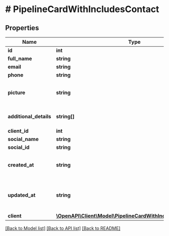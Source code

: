 # # PipelineCardWithIncludesContact

## Properties

Name | Type | Description | Notes
------------ | ------------- | ------------- | -------------
**id** | **int** | ID контакту | [optional]
**full_name** | **string** |  | [optional]
**email** | **string** |  | [optional]
**phone** | **string** |  | [optional]
**picture** | **string** | Посилання на зображеня контакту | [optional]
**additional_details** | **string[]** | Додаткові деталі контакту | [optional]
**client_id** | **int** | ID кліента | [optional]
**social_name** | **string** |  | [optional]
**social_id** | **string** |  | [optional]
**created_at** | **string** | Дата створення в UTC форматі | [optional]
**updated_at** | **string** | Дата останньої зміни в UTC форматі | [optional]
**client** | [**\OpenAPI\Client\Model\PipelineCardWithIncludesContactClient**](PipelineCardWithIncludesContactClient.md) |  | [optional]

[[Back to Model list]](../../README.md#models) [[Back to API list]](../../README.md#endpoints) [[Back to README]](../../README.md)
